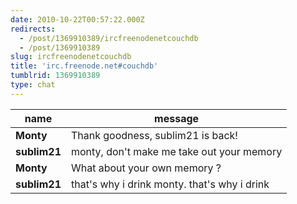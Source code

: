 ```yaml
---
date: 2010-10-22T00:57:22.000Z
redirects:
  - /post/1369910389/ircfreenodenetcouchdb
  - /post/1369910389
slug: ircfreenodenetcouchdb
title: 'irc.freenode.net#couchdb'
tumblrid: 1369910389
type: chat
---
```

|name|message|
|-----|-----|
| **Monty** | Thank goodness, sublim21 is back! |
| **sublim21** | monty, don't make me take out your memory |
| **Monty** | What about your own memory  ? |
| **sublim21** | that's why i drink monty.  that's why i drink |
